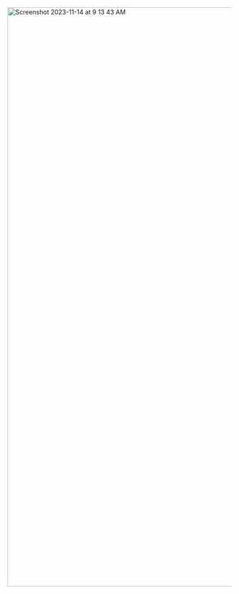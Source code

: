 
<img width="1301" alt="Screenshot 2023-11-14 at 9 13 43 AM" src="https://github.com/himalachudel/FDSFE_HAcharya/assets/144074437/d300576a-597f-4be2-8df4-1b213af2a0fa">
